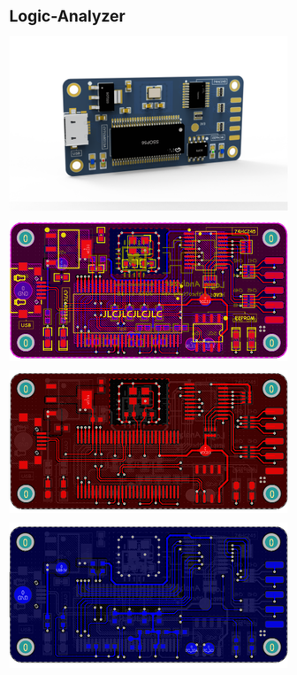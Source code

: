 # Logic-Analyzer

![1](image/PCB.png)

![2](image/图片1.png)

![3](image/图片2.png)

![4](image/图片3.png)
